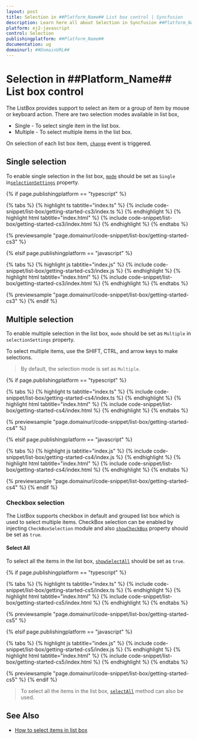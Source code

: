 ```yaml
---
layout: post
title: Selection in ##Platform_Name## List box control | Syncfusion
description: Learn here all about Selection in Syncfusion ##Platform_Name## List box control of Syncfusion Essential JS 2 and more.
platform: ej2-javascript
control: Selection 
publishingplatform: ##Platform_Name##
documentation: ug
domainurl: ##DomainURL##
---
```


# Selection in ##Platform_Name## List box control

The ListBox provides support to select an item or a group of item by mouse or keyboard action. There are two selection modes available in list box,

* Single -  To select single item in the list box.
* Multiple -  To select multiple items in the list box.

On selection of each list box item, [`change`](../api/list-box/#change) event is triggered.

## Single selection

To enable single selection in the list box, [`mode`](../api/list-box/selectionSettingsModel/#mode) should be set as `Single` in[`selectionSettings`](../api/list-box/#selectionsettings) property.

{% if page.publishingplatform == "typescript" %}

 {% tabs %}
{% highlight ts tabtitle="index.ts" %}
{% include code-snippet/list-box/getting-started-cs3/index.ts %}
{% endhighlight %}
{% highlight html tabtitle="index.html" %}
{% include code-snippet/list-box/getting-started-cs3/index.html %}
{% endhighlight %}
{% endtabs %}
        
{% previewsample "page.domainurl/code-snippet/list-box/getting-started-cs3" %}

{% elsif page.publishingplatform == "javascript" %}

{% tabs %}
{% highlight js tabtitle="index.js" %}
{% include code-snippet/list-box/getting-started-cs3/index.js %}
{% endhighlight %}
{% highlight html tabtitle="index.html" %}
{% include code-snippet/list-box/getting-started-cs3/index.html %}
{% endhighlight %}
{% endtabs %}

{% previewsample "page.domainurl/code-snippet/list-box/getting-started-cs3" %}
{% endif %}

## Multiple selection

To enable multiple selection in the list box, `mode` should be set as `Multiple` in `selectionSettings` property.

To select multiple items, use the SHIFT, CTRL, and arrow keys to make selections.

> By default, the selection mode is set as `Multiple`.

{% if page.publishingplatform == "typescript" %}

 {% tabs %}
{% highlight ts tabtitle="index.ts" %}
{% include code-snippet/list-box/getting-started-cs4/index.ts %}
{% endhighlight %}
{% highlight html tabtitle="index.html" %}
{% include code-snippet/list-box/getting-started-cs4/index.html %}
{% endhighlight %}
{% endtabs %}
        
{% previewsample "page.domainurl/code-snippet/list-box/getting-started-cs4" %}

{% elsif page.publishingplatform == "javascript" %}

{% tabs %}
{% highlight js tabtitle="index.js" %}
{% include code-snippet/list-box/getting-started-cs4/index.js %}
{% endhighlight %}
{% highlight html tabtitle="index.html" %}
{% include code-snippet/list-box/getting-started-cs4/index.html %}
{% endhighlight %}
{% endtabs %}

{% previewsample "page.domainurl/code-snippet/list-box/getting-started-cs4" %}
{% endif %}

### Checkbox selection

The ListBox supports checkbox in default and grouped list box which is used to select multiple items. CheckBox selection can be enabled by injecting `CheckBoxSelection` module and also [`showCheckBox`](../api/list-box/selectionSettingsModel/#showcheckbox) property should be set as `true`.

#### Select All

To select all the items in the list box, [`showSelectAll`](../api/list-box/selectionSettingsModel/#showselectall) should be set as `true`.

{% if page.publishingplatform == "typescript" %}

 {% tabs %}
{% highlight ts tabtitle="index.ts" %}
{% include code-snippet/list-box/getting-started-cs5/index.ts %}
{% endhighlight %}
{% highlight html tabtitle="index.html" %}
{% include code-snippet/list-box/getting-started-cs5/index.html %}
{% endhighlight %}
{% endtabs %}
        
{% previewsample "page.domainurl/code-snippet/list-box/getting-started-cs5" %}

{% elsif page.publishingplatform == "javascript" %}

{% tabs %}
{% highlight js tabtitle="index.js" %}
{% include code-snippet/list-box/getting-started-cs5/index.js %}
{% endhighlight %}
{% highlight html tabtitle="index.html" %}
{% include code-snippet/list-box/getting-started-cs5/index.html %}
{% endhighlight %}
{% endtabs %}

{% previewsample "page.domainurl/code-snippet/list-box/getting-started-cs5" %}
{% endif %}

> To select all the items in the list box, [`selectAll`](../api/list-box/#selectall) method can also be used.

## See Also

* [How to select items in list box](./icons-and-templates#Select-items-to-the-list-box)